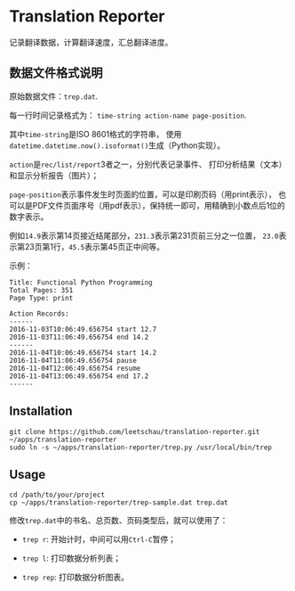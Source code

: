 # Translation Reporter

记录翻译数据，计算翻译速度，汇总翻译进度。

## 数据文件格式说明

原始数据文件：`trep.dat`.

每一行时间记录格式为：
`time-string action-name page-position`.

其中`time-string`是ISO 8601格式的字符串，
使用`datetime.datetime.now().isoformat()`生成（Python实现）。

`action`是`rec/list/report`3者之一，分别代表记录事件、
打印分析结果（文本）和显示分析报告（图片）；

`page-position`表示事件发生时页面的位置，可以是印刷页码（用print表示），
也可以是PDF文件页面序号（用pdf表示），保持统一即可，用精确到小数点后1位的数字表示。

例如`14.9`表示第14页接近结尾部分，`231.3`表示第231页前三分之一位置，
`23.0`表示第23页第1行，`45.5`表示第45页正中间等。

示例：
```
Title: Functional Python Programming
Total Pages: 351
Page Type: print

Action Records:
------
2016-11-03T10:06:49.656754 start 12.7
2016-11-03T11:06:49.656754 end 14.2
------
2016-11-04T10:06:49.656754 start 14.2
2016-11-04T11:06:49.656754 pause
2016-11-04T12:06:49.656754 resume
2016-11-04T13:06:49.656754 end 17.2
------
```

## Installation

```
git clone https://github.com/leetschau/translation-reporter.git ~/apps/translation-reporter
sudo ln -s ~/apps/translation-reporter/trep.py /usr/local/bin/trep
```

## Usage

```
cd /path/to/your/project
cp ~/apps/translation-reporter/trep-sample.dat trep.dat
```

修改`trep.dat`中的书名、总页数、页码类型后，就可以使用了：

* `trep r`: 开始计时，中间可以用`Ctrl-C`暂停；

* `trep l`: 打印数据分析列表；

* `trep rep`: 打印数据分析图表。
